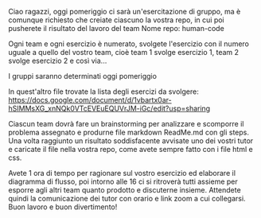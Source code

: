 Ciao ragazzi,
oggi pomeriggio ci sarà un'esercitazione di gruppo, ma è comunque richiesto che creiate ciascuno la vostra repo, in cui poi pusherete il risultato del lavoro del team
Nome repo: human-code

Ogni team e ogni esercizio è numerato, svolgete l'esercizio con il numero uguale a quello del vostro team, cioè team 1 svolge esercizio 1, team 2 svolge esercizio 2 e così via...

I gruppi saranno determinati oggi pomeriggio

In quest'altro file trovate la lista degli esercizi da svolgere:
https://docs.google.com/document/d/1vbartx0ar-hSIMMsXG_xnNQk0VTcEVEuEQUVrJM-iGc/edit?usp=sharing

Ciascun team dovrà fare un brainstorming per analizzare e scomporre il problema assegnato e produrne file markdown ReadMe.md con gli steps.
Una volta raggiunto un risultato soddisfacente avvisate uno dei vostri tutor e caricate il file nella vostra repo, come avete sempre fatto con i file html e css.

Avete 1 ora di tempo per ragionare sul vostro esercizio ed elaborare il diagramma di flusso, poi intorno alle 16 ci si ritroverà tutti assieme per esporre agli altri team quanto prodotto e discuterne insieme.
Attendete quindi la comunicazione dei tutor con orario e link zoom a cui collegarsi.
Buon lavoro e buon divertimento!
